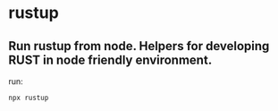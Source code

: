 # rustup
## Run rustup from node. Helpers for developing RUST in node friendly environment.
run:
```
npx rustup
```